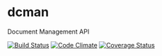 # dcman
Document Management API

[![Build Status](https://travis-ci.org/andela-ekupara/dcman.svg?branch=develop)](https://travis-ci.org/andela-ekupara/dcman)
[![Code Climate](https://codeclimate.com/github/andela-ekupara/dcman/badges/gpa.svg)](https://codeclimate.com/github/andela-ekupara/dcman)
[![Coverage Status](https://coveralls.io/repos/github/andela-ekupara/dcman/badge.svg?branch=develop)](https://coveralls.io/github/andela-ekupara/dcman?branch=develop)

